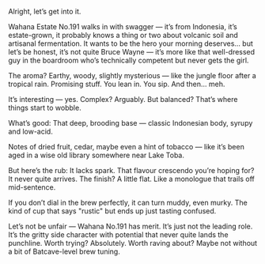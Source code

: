 Alright, let’s get into it.

Wahana Estate No.191 walks in with swagger — it’s from Indonesia, it’s estate-grown, it probably knows a thing or two about volcanic soil and artisanal fermentation. It wants to be the hero your morning deserves… but let’s be honest, it’s not quite Bruce Wayne — it’s more like that well-dressed guy in the boardroom who’s technically competent but never gets the girl.

The aroma? Earthy, woody, slightly mysterious — like the jungle floor after a tropical rain. Promising stuff. You lean in. You sip. And then… meh.

It’s interesting — yes. Complex? Arguably. But balanced? That’s where things start to wobble.

What’s good:
That deep, brooding base — classic Indonesian body, syrupy and low-acid.

Notes of dried fruit, cedar, maybe even a hint of tobacco — like it’s been aged in a wise old library somewhere near Lake Toba.

But here’s the rub:
It lacks spark. That flavour crescendo you’re hoping for? It never quite arrives. The finish? A little flat. Like a monologue that trails off mid-sentence.

If you don’t dial in the brew perfectly, it can turn muddy, even murky. The kind of cup that says "rustic" but ends up just tasting confused.

Let’s not be unfair — Wahana No.191 has merit. It’s just not the leading role. It’s the gritty side character with potential that never quite lands the punchline. Worth trying? Absolutely. Worth raving about? Maybe not without a bit of Batcave-level brew tuning.